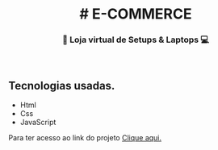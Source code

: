 <h1 align="center"># E-COMMERCE</h1>
<h3 align="center">🧑‍ Loja virtual de Setups & Laptops 💻</h3>
<img src="https://user-images.githubusercontent.com/93547947/171146171-ae91e99f-7d33-449d-b3a4-993b22823f9a.jpeg" alt="" />
<img src="https://user-images.githubusercontent.com/93547947/171146196-41c9787c-05dd-4523-98f3-7d80a8da5d21.jpeg" alt="" />
<h2>Tecnologias usadas.</h2>
<ul>
  <li>Html</li>
  <li>Css</li>
  <li>JavaScript</li>
</ul>



<p>Para ter acesso ao link do projeto <a href="https://bernardojru.github.io/E-COMMERCE/" target="blank">Clique aqui.</a>
  



